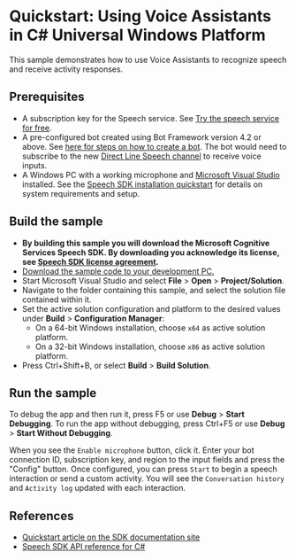 # Quickstart: Using Voice Assistants in C# Universal Windows Platform

This sample demonstrates how to use Voice Assistants to recognize speech and receive activity responses.

## Prerequisites

* A subscription key for the Speech service. See [Try the speech service for free](https://docs.microsoft.com/azure/cognitive-services/speech-service/get-started).
* A pre-configured bot created using Bot Framework version 4.2 or above. See [here for steps on how to create a bot](https://blog.botframework.com/2018/05/07/build-a-microsoft-bot-framework-bot-with-the-bot-builder-sdk-v4/). The bot would need to subscribe to the new [Direct Line Speech channel](https://docs.microsoft.com/azure/bot-service/bot-service-channel-connect-directlinespeech) to receive voice inputs.
* A Windows PC with a working microphone and [Microsoft Visual Studio](https://www.visualstudio.com/) installed. See the [Speech SDK installation quickstart](https://learn.microsoft.com/azure/ai-services/speech-service/quickstarts/setup-platform?pivots=programming-language-csharp) for details on system requirements and setup.

## Build the sample

* **By building this sample you will download the Microsoft Cognitive Services Speech SDK. By downloading you acknowledge its license, see [Speech SDK license agreement](https://aka.ms/csspeech/license).**
* [Download the sample code to your development PC.](/README.md#get-the-samples)
* Start Microsoft Visual Studio and select **File** \> **Open** \> **Project/Solution**.
* Navigate to the folder containing this sample, and select the solution file contained within it.
* Set the active solution configuration and platform to the desired values under **Build** \> **Configuration Manager**:
  * On a 64-bit Windows installation, choose `x64` as active solution platform.
  * On a 32-bit Windows installation, choose `x86` as active solution platform.
* Press Ctrl+Shift+B, or select **Build** \> **Build Solution**.

## Run the sample

To debug the app and then run it, press F5 or use **Debug** \> **Start Debugging**. To run the app without debugging, press Ctrl+F5 or use **Debug** \> **Start Without Debugging**.

When you see the `Enable microphone` button, click it. Enter your bot connection ID, subscription key, and region to the input fields and press the "Config" button. Once configured, you can press `Start` to begin a speech interaction or send a custom activity. You will see the `Conversation history` and `Activity log` updated with each interaction.

## References

* [Quickstart article on the SDK documentation site](https://docs.microsoft.com/azure/cognitive-services/speech-service/quickstarts/voice-assistants?tabs=jre&pivots=programming-language-csharp)
* [Speech SDK API reference for C#](https://aka.ms/csspeech/csharpref)
